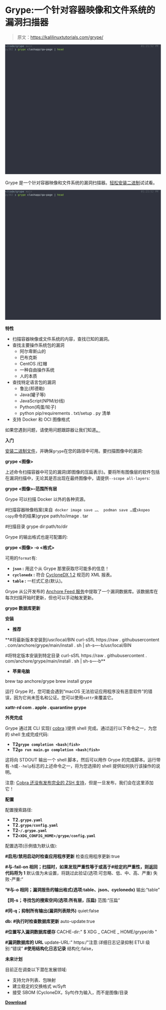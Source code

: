 # Grype:一个针对容器映像和文件系统的漏洞扫描器

> 原文：<https://kalilinuxtutorials.com/grype/>

[![Grype : A Vulnerability Scanner For Container Images And Filesystems](img//c4af71b1ffce777aa85fd886a0865165.png "Grype : A Vulnerability Scanner For Container Images And Filesystems")](https://1.bp.blogspot.com/-odsnuQ5BQZA/X5q6cnRaphI/AAAAAAAAH5g/hFVU7rcq-ggnVavEN22xqyP3afeDJjBCwCLcBGAsYHQ/s1281/grype.gif)

Grype 是一个针对容器映像和文件系统的漏洞扫描器。[轻松安装二进制](https://github.com/anchore/grype#installation)试试看。

![Grype : A Vulnerability Scanner For Container Images And Filesystems](img//c4af71b1ffce777aa85fd886a0865165.png "Grype : A Vulnerability Scanner For Container Images And Filesystems")

**特性**

*   扫描容器映像或文件系统的内容，查找已知的漏洞。
*   查找主要操作系统包的漏洞
    *   阿尔卑斯山的
    *   巴布克斯
    *   CentOS /红帽
    *   一种自由操作系统
    *   人的本质
*   查找特定语言包的漏洞
    *   鲁比(邦德勒)
    *   Java(罐子等)
    *   JavaScript(NPM/纱线)
    *   Python(鸡蛋/轮子)
    *   python pip/requirements . txt/setup . py 清单
*   支持 Docker 和 OCI 图像格式

如果您遇到问题，请使用问题跟踪器让我们知道[。](https://github.com/anchore/grype/issues)

**入门**

[安装二进制文件](https://github.com/anchore/grype#installation)，并确保`grype`在您的路径中可用。要扫描图像中的漏洞:

**grype <图像>**

上述命令扫描容器中可见的漏洞(即图像的压扁表示)。要将所有图像层的软件包括在漏洞扫描中，无论其是否出现在最终图像中，请提供`--scope all-layers`:

**grype <图像>–范围所有层**

Grype 可以扫描 Docker 以外的各种资源。

#扫描容器映像档案(来自` docker image save …`、` podman save …`或` skopeo copy `命令的结果)grype path/to/image . tar

#扫描目录 grype dir:path/to/dir

Grype 的输出格式也是可配置的:

**grype <图像> -o <格式>**

可用的`format`有:

*   **`json` :** 用这个从 Grype 那里获取尽可能多的信息！
*   **`cyclonedx` :** 符合 [CycloneDX 1.2](https://cyclonedx.org/) 规范的 XML 报表。
*   **`table` :** 一栏式汇总(默认)。

Grype 从公开发布的 [Anchore Feed 服务](https://ancho.re/v1/service/feeds)中提取了一个漏洞数据库。该数据库在每次扫描开始时更新，但也可以手动触发更新。

**grype 数据库更新**

**安装**

*   **推荐**

**#将最新版本安装到/usr/local/BIN curl-sSfL https://raw . githubusercontent . com/anchore/grype/main/install . sh | sh-s—-b/usr/local/BIN

#将特定版本安装到特定目录 curl-sSfL https://raw . githubusercontent . com/anchore/grype/main/install . sh | sh-s—-b<SOME _ BIN _ PATH><RELEASE _ VERSION>**

*   **苹果电脑**

brew tap anchore/grype
brew install grype

运行 Grype 时，您可能会遇到“macOS 无法验证应用程序没有恶意软件”的错误，因为它尚未签名和公证。您可以使用`xattr`来覆盖它。

**xattr-rd com . apple . quarantine grype**

**外壳完成**

Grype 通过其 CLI 实现( [cobra](https://github.com/spf13/cobra/blob/master/shell_completions.md) )提供 shell 完成。通过运行以下命令之一，为您的 shell 生成完成代码:

*   **T2`grype completion <bash|fish>`**
*   **T2`go run main.go completion <bash|fish>`**

这将向 STDOUT 输出一个 shell 脚本，然后可以用作 Grype 的完成脚本。运行带有`-h`或`--help`标志的上述命令之一，将为您选择的 shell 提供如何执行该操作的说明。

注意: [Cobra 还没有发布完全的 ZSH 支持](https://github.com/spf13/cobra/issues/1226)，但是一旦发布，我们会在这里添加它！

**配置**

配置搜索路径:

*   **T2`.grype.yaml`**
*   **T2`.grype/config.yaml`**
*   **T2`~/.grype.yaml`**
*   **T2`<XDG_CONFIG_HOME>/grype/config.yaml`**

配置选项(示例值为默认值):

**#启用/禁用启动时检查应用程序更新**
检查应用程序更新:true

**#与-fail-on 相同；扫描时，如果发现严重性等于或高于#给定的严重性，则返回代码将为 1**
默认值为未设置，将跳过此验证(选项:可忽略、低、中、高、严重)
失败-严重:“

**”#与-o 相同；漏洞报告的输出格式(选项:table、json、cyclonedx)**
输出:“table”

**【同-s；寻找包的搜索空间(选项:所有层，压扁)**
范围:“压扁”

**#同-q；抑制所有输出(漏洞列表除外)**
quiet:false

**db:
#执行时检查数据库更新**
auto-update:true

**#位置写入漏洞数据库缓存**
CACHE-dir:" $ XDG _ CACHE _ HOME/grype/db "

**#漏洞数据库的 URL**
update-URL:" https:/"注意:详细日志记录抑制 ETUI
级别:“错误”
**#使用结构化日志记录**
结构化:false，

**未来计划**

目前正在调查以下潜在发展领域:

*   支持允许列表、包映射
*   建立稳定的交换格式 w/Syft
*   接受 SBOM (CycloneDX，Syft)作为输入，而不是图像/目录

[**Download**](https://github.com/anchore/grype)